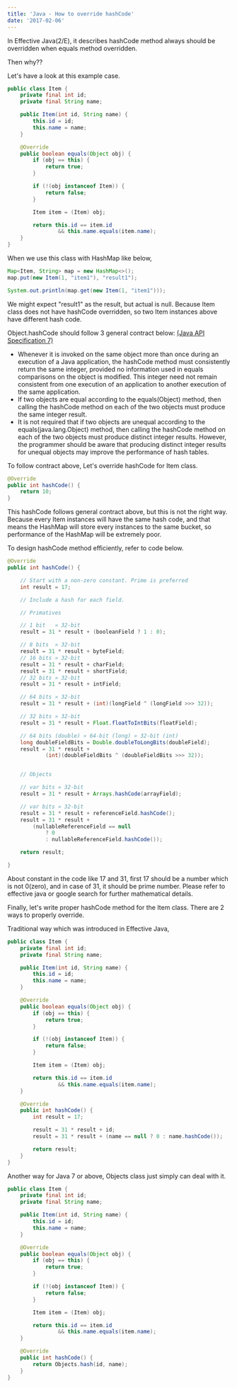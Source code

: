 ```yaml
---
title: 'Java - How to override hashCode'
date: '2017-02-06'
---
```


In Effective Java(2/E), it describes hashCode method always should be overridden when equals method overridden.

Then why??

Let's have a look at this example case.

```java
public class Item {
    private final int id;
    private final String name;

    public Item(int id, String name) {
        this.id = id;
        this.name = name;
    }

    @Override
    public boolean equals(Object obj) {
        if (obj == this) {
            return true;
        }

        if (!(obj instanceof Item)) {
            return false;
        }

        Item item = (Item) obj;

        return this.id == item.id
                && this.name.equals(item.name);
    }
}
```

When we use this class with HashMap like below,

```java
Map<Item, String> map = new HashMap<>();
map.put(new Item(1, "item1"), "result1");

System.out.println(map.get(new Item(1, "item1")));
```

We might expect "result1" as the result, but actual is null. Because Item class does not have hashCode overridden, so two Item instances above have different hash code.

Object.hashCode should follow 3 general contract below: [(Java API Specification 7)](https://docs.oracle.com/javase/7/docs/api/java/lang/Object.html)

- Whenever it is invoked on the same object more than once during an execution of a Java application, the hashCode method must consistently return the same integer, provided no information used in equals comparisons on the object is modified. This integer need not remain consistent from one execution of an application to another execution of the same application.
- If two objects are equal according to the equals(Object) method, then calling the hashCode method on each of the two objects must produce the same integer result.
- It is not required that if two objects are unequal according to the equals(java.lang.Object) method, then calling the hashCode method on each of the two objects must produce distinct integer results. However, the programmer should be aware that producing distinct integer results for unequal objects may improve the performance of hash tables.

To follow contract above, Let's override hashCode for Item class.

```java
@Override
public int hashCode() {
    return 10;
}
```

This hashCode follows general contract above, but this is not the right way. Because every Item instances will have the same hash code, and that means the HashMap will store every instances to the same bucket, so performance of the HashMap will be extremely poor.

To design hashCode method efficiently, refer to code below.

```java
@Override
public int hashCode() {

    // Start with a non-zero constant. Prime is preferred
    int result = 17;

    // Include a hash for each field.

    // Primatives

    // 1 bit   » 32-bit
    result = 31 * result + (booleanField ? 1 : 0);

    // 8 bits  » 32-bit
    result = 31 * result + byteField;
    // 16 bits » 32-bit
    result = 31 * result + charField;
    result = 31 * result + shortField;
    // 32 bits » 32-bit
    result = 31 * result + intField;

    // 64 bits » 32-bit
    result = 31 * result + (int)(longField ^ (longField >>> 32));

    // 32 bits » 32-bit
    result = 31 * result + Float.floatToIntBits(floatField);

    // 64 bits (double) » 64-bit (long) » 32-bit (int)
    long doubleFieldBits = Double.doubleToLongBits(doubleField);
    result = 31 * result +
            (int)(doubleFieldBits ^ (doubleFieldBits >>> 32));


    // Objects

    // var bits » 32-bit
    result = 31 * result + Arrays.hashCode(arrayField);

    // var bits » 32-bit
    result = 31 * result + referenceField.hashCode();
    result = 31 * result +
        (nullableReferenceField == null
            ? 0
            : nullableReferenceField.hashCode());

    return result;

}
```

About constant in the code like 17 and 31, first 17 should be a number which is not 0(zero), and in case of 31, it should be prime number. Please refer to effective java or google search for further mathematical details.

Finally, let's write proper hashCode method for the Item class. There are 2 ways to properly override.

Traditional way which was introduced in Effective Java,

```java
public class Item {
    private final int id;
    private final String name;

    public Item(int id, String name) {
        this.id = id;
        this.name = name;
    }

    @Override
    public boolean equals(Object obj) {
        if (obj == this) {
            return true;
        }

        if (!(obj instanceof Item)) {
            return false;
        }

        Item item = (Item) obj;

        return this.id == item.id
                && this.name.equals(item.name);
    }

    @Override
    public int hashCode() {
        int result = 17;

        result = 31 * result + id;
        result = 31 * result + (name == null ? 0 : name.hashCode());

        return result;
    }
}
```

Another way for Java 7 or above, Objects class just simply can deal with it.

```java
public class Item {
    private final int id;
    private final String name;

    public Item(int id, String name) {
        this.id = id;
        this.name = name;
    }

    @Override
    public boolean equals(Object obj) {
        if (obj == this) {
            return true;
        }

        if (!(obj instanceof Item)) {
            return false;
        }

        Item item = (Item) obj;

        return this.id == item.id
                && this.name.equals(item.name);
    }

    @Override
    public int hashCode() {
        return Objects.hash(id, name);
    }
}
```
